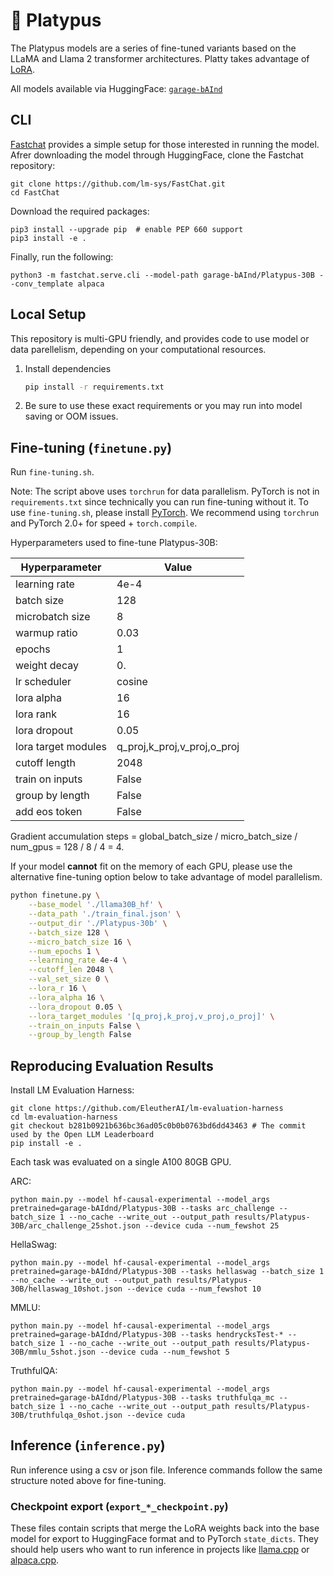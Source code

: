 # 🥳 Platypus

The Platypus models are a series of fine-tuned variants based on the LLaMA and Llama 2 transformer architectures. Platty takes advantage of [LoRA](https://arxiv.org/pdf/2106.09685.pdf). 

All models available via HuggingFace: [`garage-bAInd`](https://huggingface.co/garage-bAInd)

## CLI 

[Fastchat](https://github.com/lm-sys/FastChat) provides a simple setup for those interested in running the model. Afrer downloading the model through HuggingFace, clone the Fastchat repository:

```
git clone https://github.com/lm-sys/FastChat.git
cd FastChat
```

Download the required packages:

```
pip3 install --upgrade pip  # enable PEP 660 support
pip3 install -e .
```

Finally, run the following:

```
python3 -m fastchat.serve.cli --model-path garage-bAInd/Platypus-30B --conv_template alpaca
```

## Local Setup

This repository is multi-GPU friendly, and provides code to use model or data parellelism, depending on your computational resources. 

1. Install dependencies

   ```bash
   pip install -r requirements.txt
   ```

2. Be sure to use these exact requirements or you may run into model saving or OOM issues.

## Fine-tuning (`finetune.py`)

Run `fine-tuning.sh`.

Note: The script above uses `torchrun` for data parallelism. PyTorch is not in `requirements.txt` since technically you can run fine-tuning without it. To use `fine-tuning.sh`, please install [PyTorch](https://pytorch.org/get-started/locally/). We recommend using `torchrun` and PyTorch 2.0+ for speed + `torch.compile`.

Hyperparameters used to fine-tune Platypus-30B:

| Hyperparameter      | Value  |
|---------------------|--------|
| learning rate       | 4e-4   |
| batch size          | 128    |
| microbatch  size    | 8      |
| warmup ratio        | 0.03   |
| epochs              | 1      |
| weight decay        | 0.     |
| lr scheduler        | cosine |
| lora alpha          | 16     |
| lora rank           | 16     |
| lora dropout        | 0.05   |
| lora target modules | q_proj,k_proj,v_proj,o_proj|
| cutoff length       | 2048   |
| train on inputs     | False  |
| group by length     | False  |
| add eos token       | False  |

Gradient accumulation steps = global_batch_size / micro_batch_size / num_gpus = 128 / 8 / 4 = 4.

If your model **cannot** fit on the memory of each GPU, please use the alternative fine-tuning option below to take advantage of model parallelism.

```bash
python finetune.py \
    --base_model './llama30B_hf' \
    --data_path './train_final.json' \
    --output_dir './Platypus-30b' \
    --batch_size 128 \
    --micro_batch_size 16 \
    --num_epochs 1 \
    --learning_rate 4e-4 \
    --cutoff_len 2048 \
    --val_set_size 0 \
    --lora_r 16 \
    --lora_alpha 16 \
    --lora_dropout 0.05 \
    --lora_target_modules '[q_proj,k_proj,v_proj,o_proj]' \
    --train_on_inputs False \
    --group_by_length False
```
## Reproducing Evaluation Results
Install LM Evaluation Harness:
```
git clone https://github.com/EleutherAI/lm-evaluation-harness
cd lm-evaluation-harness
git checkout b281b0921b636bc36ad05c0b0b0763bd6dd43463 # The commit used by the Open LLM Leaderboard
pip install -e .
```
Each task was evaluated on a single A100 80GB GPU.

ARC:
```
python main.py --model hf-causal-experimental --model_args pretrained=garage-bAIdnd/Platypus-30B --tasks arc_challenge --batch_size 1 --no_cache --write_out --output_path results/Platypus-30B/arc_challenge_25shot.json --device cuda --num_fewshot 25
```

HellaSwag:
```
python main.py --model hf-causal-experimental --model_args pretrained=garage-bAIdnd/Platypus-30B --tasks hellaswag --batch_size 1 --no_cache --write_out --output_path results/Platypus-30B/hellaswag_10shot.json --device cuda --num_fewshot 10
```

MMLU:
```
python main.py --model hf-causal-experimental --model_args pretrained=garage-bAIdnd/Platypus-30B --tasks hendrycksTest-* --batch_size 1 --no_cache --write_out --output_path results/Platypus-30B/mmlu_5shot.json --device cuda --num_fewshot 5
```

TruthfulQA:
```
python main.py --model hf-causal-experimental --model_args pretrained=garage-bAIdnd/Platypus-30B --tasks truthfulqa_mc --batch_size 1 --no_cache --write_out --output_path results/Platypus-30B/truthfulqa_0shot.json --device cuda
```
## Inference (`inference.py`)

Run inference using a csv or json file. Inference commands follow the same structure noted above for fine-tuning.

### Checkpoint export (`export_*_checkpoint.py`)

These files contain scripts that merge the LoRA weights back into the base model
for export to HuggingFace format and to PyTorch `state_dicts`.
They should help users
who want to run inference in projects like [llama.cpp](https://github.com/ggerganov/llama.cpp)
or [alpaca.cpp](https://github.com/antimatter15/alpaca.cpp).

